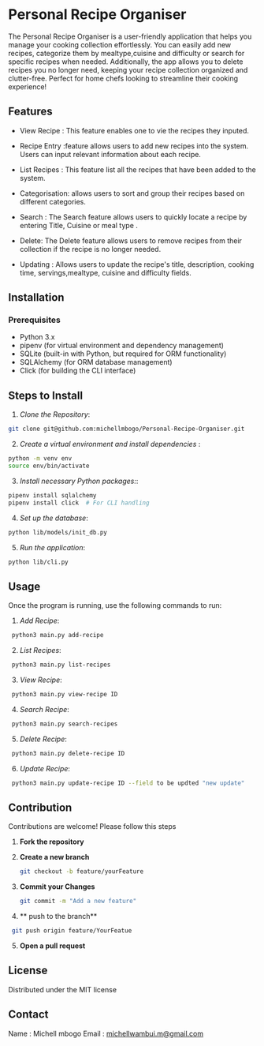 # Personal Recipe Organiser
The Personal Recipe Organiser is a user-friendly application that helps you manage your cooking collection effortlessly. You can easily add new recipes, categorize them by mealtype,cuisine and difficulty or search for specific recipes when needed. Additionally, the app allows you to delete recipes you no longer need, keeping your recipe collection organized and clutter-free. Perfect for home chefs looking to streamline their cooking experience!


## Features

- View Recipe : This feature enables one to vie the recipes they inputed.


- Recipe Entry :feature allows users to add new recipes into the system. Users can input relevant information about each recipe.


- List Recipes : This feature list all the recipes that have been added to the system.
- Categorisation: allows users to sort and group their recipes based on different categories.
- Search : The Search feature allows users to quickly locate a recipe by entering Title, Cuisine or meal type .
- Delete: The Delete feature allows users to remove recipes from their collection if the recipe is no longer needed.
- Updating : Allows users to update the recipe's title, description, cooking time, servings,mealtype, cuisine and difficulty fields.

## Installation

 ### Prerequisites

- Python 3.x
- pipenv (for virtual environment and dependency management)
- SQLite (built-in with Python, but required for ORM functionality)
- SQLAlchemy (for ORM database management)
- Click (for building the CLI interface)

## Steps to Install

1. *Clone the Repository*:
~~~bash
git clone git@github.com:michellmbogo/Personal-Recipe-Organiser.git
~~~

2. *Create a virtual environment and install dependencies* :
~~~bash
python -m venv env
source env/bin/activate
~~~

3. *Install necessary Python packages:*:
~~~bash
pipenv install sqlalchemy
pipenv install click  # For CLI handling
~~~

4. *Set up the database*:
~~~bash
python lib/models/init_db.py
~~~
5. *Run the application*:
~~~bash
python lib/cli.py
~~~

## Usage
Once the program is running, use the following commands to run:
 1. *Add Recipe*:
   ~~~bash
    python3 main.py add-recipe
~~~
 2. *List Recipes*:
   ~~~bash
    python3 main.py list-recipes
~~~
 3. *View Recipe*:
   ~~~bash
    python3 main.py view-recipe ID
~~~
 4. *Search Recipe*:
   ~~~bash
    python3 main.py search-recipes
~~~

 5. *Delete Recipe*:
   ~~~bash
    python3 main.py delete-recipe ID
~~~

 6. *Update Recipe*:
   ~~~bash
    python3 main.py update-recipe ID --field to be updted "new update"
~~~

 
## Contribution
Contributions are welcome! Please follow this steps
1. **Fork the repository**

2. **Create a new branch**
   ~~~bash
   git checkout -b feature/yourFeature
   ~~~
3. **Commit your Changes**
   ~~~bash
   git commit -m "Add a new feature"
   ~~~
4. ** push to the branch**
  ~~~bash
   git push origin feature/YourFeatue
   ~~~
5. **Open a pull request**

## License

Distributed under the MIT license

## Contact

Name : Michell mbogo
Email : michellwambui.m@gmail.com